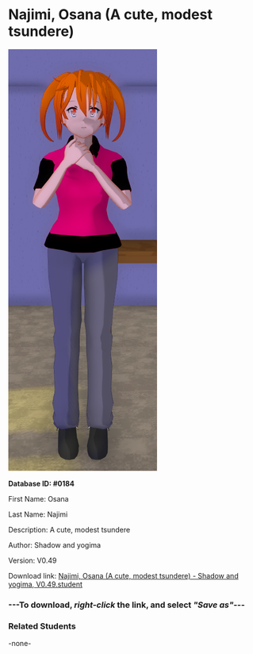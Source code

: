 # Najimi, Osana (A cute, modest tsundere)

<img src="../../Files/Images/Najimi, Osana (A cute, modest tsundere).png" title="Najimi, Osana (A cute, modest tsundere) - Shadow and yogima, V0.49">

**Database ID: #0184**

First Name: Osana

Last Name: Najimi

Description: A cute, modest tsundere

Author: Shadow and yogima

Version: V0.49

Download link: <a href="https://raw.githubusercontent.com/Arbiter1223/Daigaku-Gurashi-Custom-Students/master/Files/Student%20Files/Najimi%2C%20Osana%20(A%20cute%2C%20modest%20tsundere)%20-%20Shadow%20and%20yogima%2C%20V0.49.student">Najimi, Osana (A cute, modest tsundere) - Shadow and yogima, V0.49.student</a>

### ---**To download, _right-click_ the link, and select _"Save as"_**---

### Related Students

-none-
